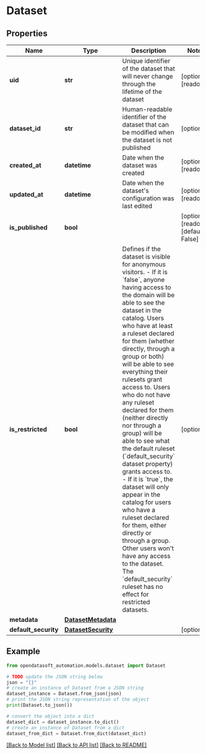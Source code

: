 # Dataset


## Properties

Name | Type | Description | Notes
------------ | ------------- | ------------- | -------------
**uid** | **str** | Unique identifier of the dataset that will never change through the lifetime of the dataset | [optional] [readonly] 
**dataset_id** | **str** | Human-readable identifier of the dataset that can be modified when the dataset is not published | [optional] 
**created_at** | **datetime** | Date when the dataset was created | [optional] [readonly] 
**updated_at** | **datetime** | Date when the dataset&#39;s configuration was last edited | [optional] [readonly] 
**is_published** | **bool** |  | [optional] [readonly] [default to False]
**is_restricted** | **bool** | Defines if the dataset is visible for anonymous visitors.  - If it is &#x60;false&#x60;, anyone having access to the domain will be able to see the dataset in the catalog. Users who have at least a ruleset declared for them (whether directly, through a group or both) will be able to see everything their rulesets grant access to. Users who do not have any ruleset declared for them (neither directly nor through a group) will be able to see what the default ruleset (&#x60;default_security&#x60; dataset property) grants access to. - If it is &#x60;true&#x60;, the dataset will only appear in the catalog for users who have a ruleset declared for them, either directly or through a group. Other users won&#39;t have any access to the dataset. The &#x60;default_security&#x60; ruleset has no effect for restricted datasets. | [optional] 
**metadata** | [**DatasetMetadata**](DatasetMetadata.md) |  | 
**default_security** | [**DatasetSecurity**](DatasetSecurity.md) |  | [optional] 

## Example

```python
from opendatasoft_automation.models.dataset import Dataset

# TODO update the JSON string below
json = "{}"
# create an instance of Dataset from a JSON string
dataset_instance = Dataset.from_json(json)
# print the JSON string representation of the object
print(Dataset.to_json())

# convert the object into a dict
dataset_dict = dataset_instance.to_dict()
# create an instance of Dataset from a dict
dataset_from_dict = Dataset.from_dict(dataset_dict)
```
[[Back to Model list]](../README.md#documentation-for-models) [[Back to API list]](../README.md#documentation-for-api-endpoints) [[Back to README]](../README.md)


